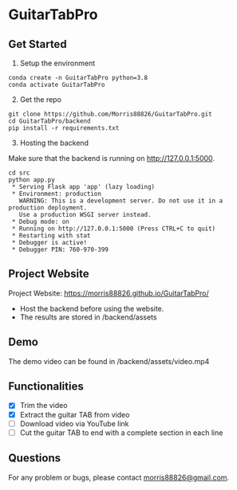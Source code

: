 # GuitarTabPro

## Get Started
1. Setup the environment
```
conda create -n GuitarTabPro python=3.8
conda activate GuitarTabPro
```
2. Get the repo
```
git clone https://github.com/Morris88826/GuitarTabPro.git
cd GuitarTabPro/backend
pip install -r requirements.txt
```
3. Hosting the backend

Make sure that the backend is running on http://127.0.0.1:5000.
```
cd src
python app.py
 * Serving Flask app 'app' (lazy loading)
 * Environment: production
   WARNING: This is a development server. Do not use it in a production deployment.
   Use a production WSGI server instead.
 * Debug mode: on
 * Running on http://127.0.0.1:5000 (Press CTRL+C to quit)
 * Restarting with stat
 * Debugger is active!
 * Debugger PIN: 760-970-399

```

## Project Website

Project Website: https://morris88826.github.io/GuitarTabPro/

* Host the backend before using the website.
* The results are stored in /backend/assets

## Demo
The demo video can be found in /backend/assets/video.mp4

## Functionalities
- [x] Trim the video
- [x] Extract the guitar TAB from video
- [ ] Download video via YouTube link
- [ ] Cut the guitar TAB to end with a complete section in each line

## Questions
For any problem or bugs, please contact morris88826@gmail.com.
